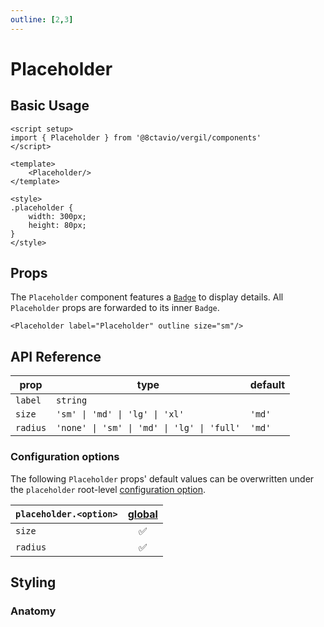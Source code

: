 ```yaml
---
outline: [2,3]
---
```


# Placeholder

<script setup>
import { Placeholder } from '@8ctavio/vergil/components'
</script>

## Basic Usage

```vue
<script setup>
import { Placeholder } from '@8ctavio/vergil/components'
</script>

<template>
    <Placeholder/>
</template>

<style>
.placeholder {
    width: 300px;
    height: 80px;
}
</style>
```
<Demo>
    <Placeholder/>
</Demo>

## Props

The `Placeholder` component features a [`Badge`](/components/badge) to display details. All `Placeholder` props are forwarded to its inner `Badge`.

```vue
<Placeholder label="Placeholder" outline size="sm"/>
```

<Demo>
    <Placeholder label="Placeholder" outline size="sm"/>
</Demo>

## API Reference

| prop | type | default |
| ---- | ---- | ------- |
| `label` | `string` | |
| `size` | `'sm' \| 'md' \| 'lg' \| 'xl'` | `'md'` |
| `radius` | `'none' \| 'sm' \| 'md' \| 'lg' \| 'full'` | `'md'` |

### Configuration options

The following `Placeholder` props' default values can be overwritten under the `placeholder` root-level [configuration option](/configuration).

| `placeholder.<option>` | [global](/configuration#global-configuration) |
| -------------- | :---: |
| `size` | ✅ |
| `radius` | ✅ |

## Styling

### Anatomy

<Demo>
    <Anatomy tag="div" classes="placeholder">
        <Anatomy tag="Badge" classes="badge"/>
    </Anatomy>
</Demo>

<style scoped>
.placeholder {
    width: 300px;
    height: 80px;
}
</style>